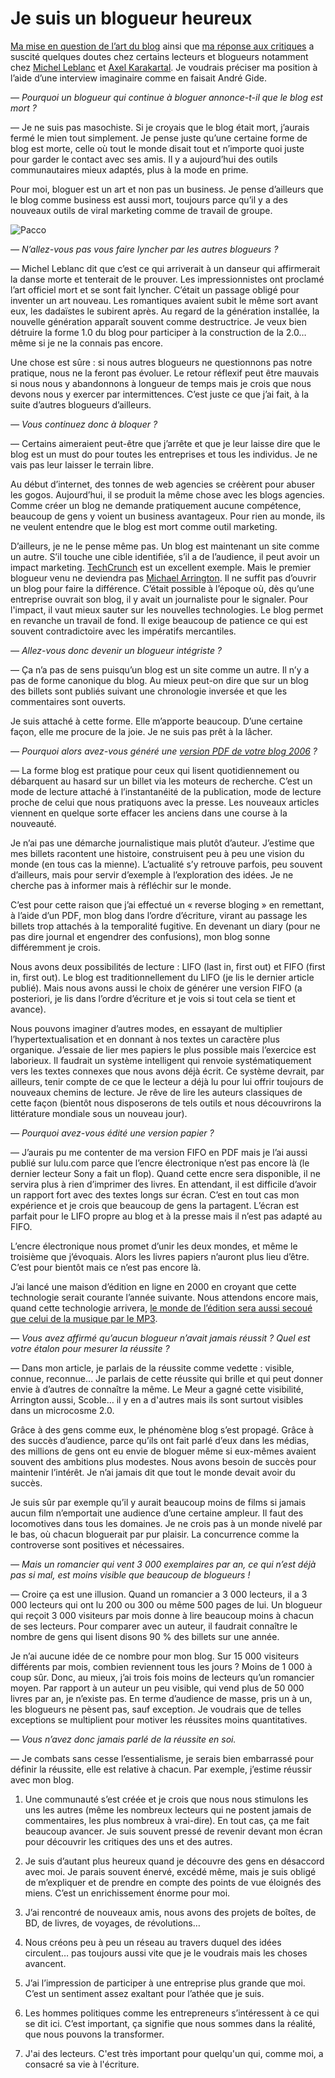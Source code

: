 # Je suis un blogueur heureux

[Ma mise en question de l’art du blog](http://blog.tcrouzet.com/2007/09/05/le-blog-est-mort-vive-le-blog/) ainsi que [ma réponse aux critiques](http://blog.tcrouzet.com/2007/09/06/non-le-blog-n%e2%80%99est-pas-mort/) a suscité quelques doutes chez certains lecteurs et blogueurs notamment chez [Michel Leblanc](http://www.michelleblanc.com/2007/09/06/le-blogue-est-mort/) et [Axel Karakartal](http://www.page2007.com/michel-leblanc-un-auteur-de-romans-moyen-vend-3000-livres-et-c%e2%80%99est-un-succes-de-librairie-un-blogueur-tres-moyen-a-3000-visites-par-mois/). Je voudrais préciser ma position à l’aide d’une interview imaginaire comme en faisait André Gide.<span id="more-562"></span>

*— Pourquoi un blogueur qui continue à bloguer annonce-t-il que le blog est mort ?*

— Je ne suis pas masochiste. Si je croyais que le blog était mort, j’aurais fermé le mien tout simplement. Je pense juste qu’une certaine forme de blog est morte, celle où tout le monde disait tout et n’importe quoi juste pour garder le contact avec ses amis. Il y a aujourd’hui des outils communautaires mieux adaptés, plus à la mode en prime.

Pour moi, bloguer est un art et non pas un business. Je pense d’ailleurs que le blog comme business est aussi mort, toujours parce qu’il y a des nouveaux outils de viral marketing comme de travail de groupe.

![Pacco](http://blog.tcrouzet.comhttps://tcrouzet.com/images_tc/20070908pacco.jpg)

*— N’allez-vous pas vous faire lyncher par les autres blogueurs ?*

— Michel Leblanc dit que c’est ce qui arriverait à un danseur qui affirmerait la danse morte et tenterait de le prouver. Les impressionnistes ont proclamé l’art officiel mort et se sont fait lyncher. C’était un passage obligé pour inventer un art nouveau. Les romantiques avaient subit le même sort avant eux, les dadaïstes le subirent après. Au regard de la génération installée, la nouvelle génération apparaît souvent comme destructrice. Je veux bien détruire la forme 1.0 du blog pour participer à la construction de la 2.0… même si je ne la connais pas encore.

Une chose est sûre : si nous autres blogueurs ne questionnons pas notre pratique, nous ne la feront pas évoluer. Le retour réflexif peut être mauvais si nous nous y abandonnons à longueur de temps mais je crois que nous devons nous y exercer par intermittences. C’est juste ce que j’ai fait, à la suite d’autres blogueurs d’ailleurs.

*— Vous continuez donc à bloquer ?*

— Certains aimeraient peut-être que j’arrête et que je leur laisse dire que le blog est un must do pour toutes les entreprises et tous les individus. Je ne vais pas leur laisser le terrain libre.

Au début d’internet, des tonnes de web agencies se créèrent pour abuser les gogos. Aujourd’hui, il se produit la même chose avec les blogs agencies. Comme créer un blog ne demande pratiquement aucune compétence, beaucoup de gens y voient un business avantageux. Pour rien au monde, ils ne veulent entendre que le blog est mort comme outil marketing.

D’ailleurs, je ne le pense même pas. Un blog est maintenant un site comme un autre. S’il touche une cible identifiée, s’il a de l’audience, il peut avoir un impact marketing. [TechCrunch](http://www.techcrunch.com/) est un excellent exemple. Mais le premier blogueur venu ne deviendra pas [Michael Arrington](http://www.wired.com/techbiz/people/magazine/15-07/ff_arrington). Il ne suffit pas d’ouvrir un blog pour faire la différence. C’était possible à l’époque où, dès qu’une entreprise ouvrait son blog, il y avait un journaliste pour le signaler. Pour l'impact, il vaut mieux sauter sur les nouvelles technologies. Le blog permet en revanche un travail de fond. Il exige beaucoup de patience ce qui est souvent contradictoire avec les impératifs mercantiles.

*— Allez-vous donc devenir un blogueur intégriste ?*

— Ça n’a pas de sens puisqu’un blog est un site comme un autre. Il n’y a pas de forme canonique du blog. Au mieux peut-on dire que sur un blog des billets sont publiés suivant une chronologie inversée et que les commentaires sont ouverts.

Je suis attaché à cette forme. Elle m’apporte beaucoup. D’une certaine façon, elle me procure de la joie. Je ne suis pas prêt à la lâcher.

*— Pourquoi alors avez-vous généré une [version PDF de votre blog 2006](http://blog.tcrouzet.com/version-papier-2006/) ?*

— La forme blog est pratique pour ceux qui lisent quotidiennement ou débarquent au hasard sur un billet via les moteurs de recherche. C’est un mode de lecture attaché à l’instantanéité de la publication, mode de lecture proche de celui que nous pratiquons avec la presse. Les nouveaux articles viennent en quelque sorte effacer les anciens dans une course à la nouveauté.

Je n’ai pas une démarche journalistique mais plutôt d’auteur. J’estime que mes billets racontent une histoire, construisent peu à peu une vision du monde (en tous cas la mienne). L’actualité s’y retrouve parfois, peu souvent d’ailleurs, mais pour servir d’exemple à l’exploration des idées. Je ne cherche pas à informer mais à réfléchir sur le monde.

C’est pour cette raison que j’ai effectué un « reverse bloging » en remettant, à l’aide d’un PDF, mon blog dans l’ordre d’écriture, virant au passage les billets trop attachés à la temporalité fugitive. En devenant un diary (pour ne pas dire journal et engendrer des confusions), mon blog sonne différemment je crois.

Nous avons deux possibilités de lecture : LIFO (last in, first out) et FIFO (first in, first out). Le blog est traditionnellement du LIFO (je lis le dernier article publié). Mais nous avons aussi le choix de générer une version FIFO (a posteriori, je lis dans l’ordre d’écriture et je vois si tout cela se tient et avance).

Nous pouvons imaginer d’autres modes, en essayant de multiplier l’hypertextualisation et en donnant à nos textes un caractère plus organique. J’essaie de lier mes papiers le plus possible mais l’exercice est laborieux. Il faudrait un système intelligent qui renvoie systématiquement vers les textes connexes que nous avons déjà écrit. Ce système devrait, par ailleurs, tenir compte de ce que le lecteur a déjà lu pour lui offrir toujours de nouveaux chemins de lecture. Je rêve de lire les auteurs classiques de cette façon (bientôt nous disposerons de tels outils et nous découvrirons la littérature mondiale sous un nouveau jour).

*— Pourquoi avez-vous édité une version papier ?*

— J’aurais pu me contenter de ma version FIFO en PDF mais je l’ai aussi publié sur lulu.com parce que l’encre électronique n’est pas encore là (le dernier lecteur Sony a fait un flop). Quand cette encre sera disponible, il ne servira plus à rien d’imprimer des livres. En attendant, il est difficile d’avoir un rapport fort avec des textes longs sur écran. C’est en tout cas mon expérience et je crois que beaucoup de gens la partagent. L’écran est parfait pour le LIFO propre au blog et à la presse mais il n’est pas adapté au FIFO.

L’encre électronique nous promet d’unir les deux mondes, et même le troisième que j’évoquais. Alors les livres papiers n’auront plus lieu d’être. C’est pour bientôt mais ce n’est pas encore là.

J’ai lancé une maison d’édition en ligne en 2000 en croyant que cette technologie serait courante l’année suivante. Nous attendons encore mais, quand cette technologie arrivera, [le monde de l’édition sera aussi secoué que celui de la musique par le MP3](http://blog.tcrouzet.com/2006/03/31/e-book-touche-finale-linterconnexion/).

*— Vous avez affirmé qu’aucun blogueur n’avait jamais réussit ? Quel est votre étalon pour mesurer la réussite ?*

— Dans mon article, je parlais de la réussite comme vedette : visible, connue, reconnue… Je parlais de cette réussite qui brille et qui peut donner envie à d’autres de connaître la même. Le Meur a gagné cette visibilité, Arrington aussi, Scoble… il y en a d'autres mais ils sont surtout visibles dans un microcosme 2.0.

Grâce à des gens comme eux, le phénomène blog s’est propagé. Grâce à des succès d’audience, parce qu’ils ont fait parlé d’eux dans les médias, des millions de gens ont eu envie de bloguer même si eux-mêmes avaient souvent des ambitions plus modestes. Nous avons besoin de succès pour maintenir l’intérêt. Je n’ai jamais dit que tout le monde devait avoir du succès.

Je suis sûr par exemple qu’il y aurait beaucoup moins de films si jamais aucun film n’emportait une audience d’une certaine ampleur. Il faut des locomotives dans tous les domaines. Je ne crois pas à un monde nivelé par le bas, où chacun bloguerait par pur plaisir. La concurrence comme la controverse sont positives et nécessaires.

*— Mais un romancier qui vent 3 000 exemplaires par an, ce qui n’est déjà pas si mal, est moins visible que beaucoup de blogueurs !*

— Croire ça est une illusion. Quand un romancier a 3 000 lecteurs, il a 3 000 lecteurs qui ont lu 200 ou 300 ou même 500 pages de lui. Un blogueur qui reçoit 3 000 visiteurs par mois donne à lire beaucoup moins à chacun de ses lecteurs. Pour comparer avec un auteur, il faudrait connaître le nombre de gens qui lisent disons 90 % des billets sur une année.

Je n’ai aucune idée de ce nombre pour mon blog. Sur 15 000 visiteurs différents par mois, combien reviennent tous les jours ? Moins de 1 000 à coup sûr. Donc, au mieux, j’ai trois fois moins de lecteurs qu’un romancier moyen. Par rapport à un auteur un peu visible, qui vend plus de 50 000 livres par an, je n’existe pas. En terme d’audience de masse, pris un à un, les blogueurs ne pèsent pas, sauf exception. Je voudrais que de telles exceptions se multiplient pour motiver les réussites moins quantitatives.

*— Vous n’avez donc jamais parlé de la réussite en soi.*

— Je combats sans cesse l’essentialisme, je serais bien embarrassé pour définir la réussite, elle est relative à chacun. Par exemple, j’estime réussir avec mon blog.

1. Une communauté s’est créée et je crois que nous nous stimulons les uns les autres (même les nombreux lecteurs qui ne postent jamais de commentaires, les plus nombreux à vrai-dire). En tout cas, ça me fait beaucoup avancer. Je suis souvent pressé de revenir devant mon écran pour découvrir les critiques des uns et des autres.

2. Je suis d’autant plus heureux quand je découvre des gens en désaccord avec moi. Je parais souvent énervé, excédé même, mais je suis obligé de m’expliquer et de prendre en compte des points de vue éloignés des miens. C’est un enrichissement énorme pour moi.

3. J’ai rencontré de nouveaux amis, nous avons des projets de boîtes, de BD, de livres, de voyages, de révolutions…

4. Nous créons peu à peu un réseau au travers duquel des idées circulent… pas toujours aussi vite que je le voudrais mais les choses avancent.

5. J’ai l’impression de participer à une entreprise plus grande que moi. C’est un sentiment assez exaltant pour l’athée que je suis.

6. Les hommes politiques comme les entrepreneurs s’intéressent à ce qui se dit ici. C’est important, ça signifie que nous sommes dans la réalité, que nous pouvons la transformer.

7. J'ai des lecteurs. C'est très important pour quelqu'un qui, comme moi, a consacré sa vie à l'écriture.